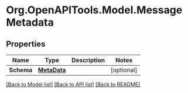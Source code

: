 
# Org.OpenAPITools.Model.MessageMetadata

## Properties

Name | Type | Description | Notes
------------ | ------------- | ------------- | -------------
**Schema** | [**MetaData**](MetaData.md) |  | [optional] 

[[Back to Model list]](../README.md#documentation-for-models)
[[Back to API list]](../README.md#documentation-for-api-endpoints)
[[Back to README]](../README.md)

